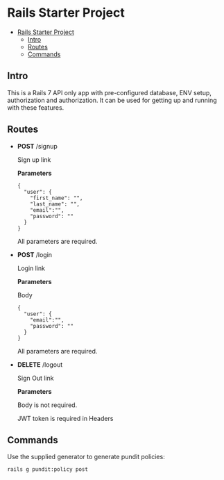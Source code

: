# Rails Starter Project
- [Rails Starter Project](#rails-starter-project)
  - [Intro](#intro)
  - [Routes](#routes)
  - [Commands](#commands)

## Intro
This is a Rails 7 API only app with pre-configured database, ENV setup, authorization and authorization. It can be used for getting up and running with these features.

## Routes
* **POST** /signup
  
  Sign up link

  **Parameters**

  ```
  {
    "user": {
      "first_name": "",
      "last_name": "",
      "email":"",
      "password": ""
    }
  }
  ```
  All parameters are required.

* **POST** /login
  
  Login link

  **Parameters**

  Body
  ```
  {
    "user": {
      "email":"",
      "password": ""
    }
  }
  ```
  All parameters are required.

* **DELETE** /logout
  
  Sign Out link

  **Parameters**

  Body is not required.

  JWT token is required in Headers

## Commands
Use the supplied generator to generate pundit policies:

```rails g pundit:policy post```